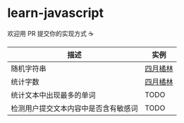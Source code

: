 # learn-javascript

欢迎用 PR 提交你的实现方式 :coffee:

|描述|实例|
|---|---|
|随机字符串|[四月橘林][aprilorange]|
|统计字数|[四月橘林][aprilorange]|
|统计文本中出现最多的单词|TODO|
|检测用户提交文本内容中是否含有敏感词|TODO|

[aprilorange]: http://jsbin.com/zigeto/edit?js,console
